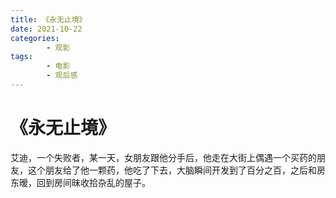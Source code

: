 ```yaml
---
title: 《永无止境》
date: 2021-10-22
categories:
        - 观影
tags:
        - 电影
        - 观后感
---
```


# 《永无止境》

艾迪，一个失败者，某一天，女朋友跟他分手后，他走在大街上偶遇一个买药的朋友，这个朋友给了他一颗药，他吃了下去，大脑瞬间开发到了百分之百，之后和房东暧，回到房间昧收拾杂乱的屋子。
